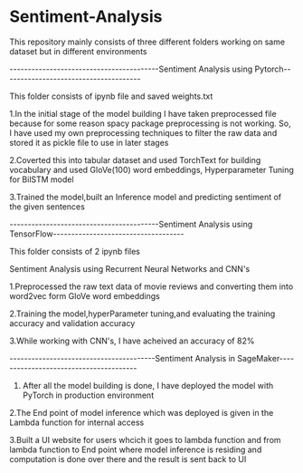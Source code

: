 # Sentiment-Analysis
This repository mainly consists of three different folders working on same dataset but in different environments

-----------------------------------------Sentiment Analysis using Pytorch--------------------------------------

This folder consists of ipynb file and saved weights.txt

1.In the initial stage of the model building I have taken preprocessed file because for some reason spacy package preprocessing is not working. So, I have used my own preprocessing techniques to filter the raw data and stored it as pickle file to use in later stages

2.Coverted this into tabular dataset and used TorchText for building vocabulary and used GloVe(100) word embeddings, Hyperparameter Tuning for BilSTM model

3.Trained the model,built an Inference model and predicting sentiment of the given sentences

-----------------------------------------Sentiment Analysis using TensorFlow------------------------------------

This folder consists of 2 ipynb files

Sentiment Analysis using Recurrent Neural Networks and CNN's

1.Preprocessed the raw text data of movie reviews and converting them into word2vec form GloVe word embeddings

2.Training the model,hyperParameter tuning,and evaluating the training accuracy and validation accuracy

3.While working with CNN's, I have acheived an accuracy of 82% 

----------------------------------------Sentiment Analysis in SageMaker---------------------------------------

1. After all the model building is done, I have deployed the model with PyTorch in production environment

2.The End point of model inference which was deployed is given in the Lambda function for internal access

3.Built a UI website for users whcich it goes to lambda function and from lambda function to End point where model inference is residing and computation is done over there and the result is sent back to UI 
